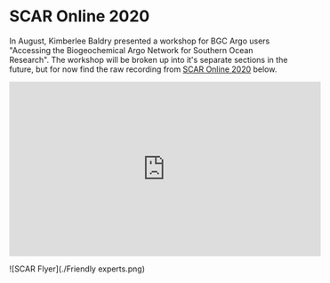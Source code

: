 # SCAR Online 2020
In August, Kimberlee Baldry presented a workshop for BGC Argo users "Accessing the Biogeochemical Argo Network for Southern Ocean Research". The workshop will be broken up into it's separate sections in the future, but for now find the raw recording from [SCAR Online 2020](https://www.scar2020.org/) below.



<iframe width="560" height="315" src="https://www.youtube.com/embed/HKZ0owuc1zo" frameborder="0" allow="accelerometer; autoplay; encrypted-media; gyroscope; picture-in-picture" allowfullscreen></iframe>

![SCAR Flyer](./Friendly experts.png)
